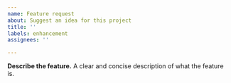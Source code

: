```yaml
---
name: Feature request
about: Suggest an idea for this project
title: ''
labels: enhancement
assignees: ''

---
```


**Describe the feature.**
A clear and concise description of what the feature is.
